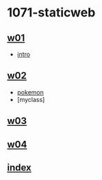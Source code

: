 # 1071-staticweb
## [w01](https://github.com/7kwilly/1071-staticweb/tree/master/w01)
- [intro](https://7kwilly.github.io/1071-staticweb/w01/intro.html)
## [w02](https://github.com/7kwilly/1071-staticweb/tree/master/w02)
- [pokemon](https://7kwilly.github.io/1071-staticweb/w02/table.html)
- [myclass]
## [w03](https://github.com/7kwilly/1071-staticweb/tree/master/w03)
## [w04](https://github.com/7kwilly/1071-staticweb/tree/master/w04)
## [index](https://github.com/7kwilly/1071-staticweb/blob/master/index.html)
<!--stackedit_data:
eyJoaXN0b3J5IjpbLTE2Mjg2MzA1OTgsNzAyMjQwMjUzLDExMT
gwMDYyMzBdfQ==
-->